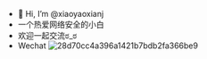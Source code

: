 - 👋 Hi, I’m @xiaoyaoxianj
- 一个热爱网络安全的小白
- 欢迎一起交流ಠ_ಠ
- Wechat
![28d70cc4a396a1421b7bdb2fa366be9](https://github.com/xiaoyaoxianj/xiaoyaoxianj/assets/140221177/93f4a168-5aae-431a-9b80-9b13d7f7dbf1)

<!---
xiaoyaoxianj/xiaoyaoxianj is a ✨ special ✨ repository because its `README.md` (this file) appears on your GitHub profile.
You can click the Preview link to take a look at your changes.
--->
